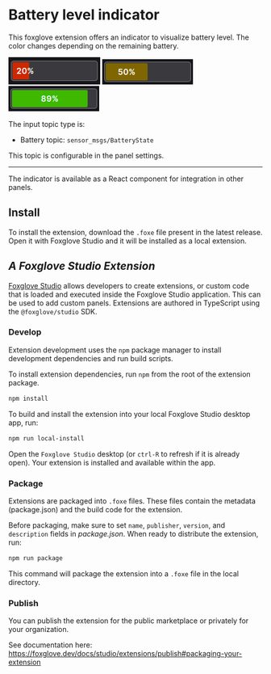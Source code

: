 # Battery level indicator
This foxglove extension offers an indicator to visualize battery level. The color changes depending on the remaining battery.

![Battery display 20% appearance](doc/20_percent.png)
![Battery display 50% appearance](doc/50_percent.png)
![Battery display 89% appearance](doc/89_percent.png)


The input topic type is:
* Battery topic: `sensor_msgs/BatteryState`
  
This topic is configurable in the panel settings.

---

The indicator is available as a React component for integration in other panels.


## Install
To install the extension, download the `.foxe` file present in the latest release. Open it with Foxglove Studio and it will be installed as a local extension.

## _A Foxglove Studio Extension_

[Foxglove Studio](https://github.com/foxglove/studio) allows developers to create extensions, or custom code that is loaded and executed inside the Foxglove Studio application. This can be used to add custom panels. Extensions are authored in TypeScript using the `@foxglove/studio` SDK.

### Develop

Extension development uses the `npm` package manager to install development dependencies and run build scripts.

To install extension dependencies, run `npm` from the root of the extension package.

```sh
npm install
```

To build and install the extension into your local Foxglove Studio desktop app, run:

```sh
npm run local-install
```

Open the `Foxglove Studio` desktop (or `ctrl-R` to refresh if it is already open). Your extension is installed and available within the app.

### Package

Extensions are packaged into `.foxe` files. These files contain the metadata (package.json) and the build code for the extension.

Before packaging, make sure to set `name`, `publisher`, `version`, and `description` fields in _package.json_. When ready to distribute the extension, run:

```sh
npm run package
```

This command will package the extension into a `.foxe` file in the local directory.

### Publish

You can publish the extension for the public marketplace or privately for your organization.

See documentation here: https://foxglove.dev/docs/studio/extensions/publish#packaging-your-extension
